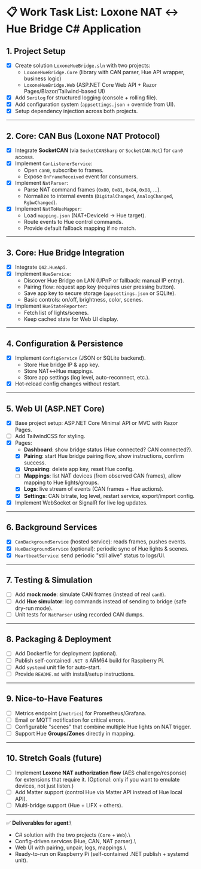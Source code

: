 # 📋 Work Task List: Loxone NAT ↔ Hue Bridge C# Application

## 1. Project Setup

-   [x] Create solution `LoxoneHueBridge.sln` with two projects:
    -   `LoxoneHueBridge.Core` (library with CAN parser, Hue API
        wrapper, business logic)
    -   `LoxoneHueBridge.Web` (ASP.NET Core Web API + Razor
        Pages/Blazor/Tailwind-based UI)
-   [x] Add `Serilog` for structured logging (console + rolling file).
-   [x] Add configuration system (`appsettings.json` + override from
    UI).
-   [x] Setup dependency injection across both projects.

------------------------------------------------------------------------

## 2. Core: CAN Bus (Loxone NAT Protocol)

-   [x] Integrate **SocketCAN** (via `SocketCANSharp` or
    `SocketCAN.Net`) for `can0` access.
-   [x] Implement `CanListenerService`:
    -   Open `can0`, subscribe to frames.
    -   Expose `OnFrameReceived` event for consumers.
-   [x] Implement `NatParser`:
    -   Parse NAT command frames (`0x80`, `0x81`, `0x84`, `0x88`, ...).
    -   Normalize to internal events (`DigitalChanged`, `AnalogChanged`,
        `RgbwChanged`).
-   [x] Implement `NatToHueMapper`:
    -   Load `mapping.json` (NAT+DeviceId → Hue target).
    -   Route events to Hue control commands.
    -   Provide default fallback mapping if no match.

------------------------------------------------------------------------

## 3. Core: Hue Bridge Integration

-   [x] Integrate `Q42.HueApi`.
-   [x] Implement `HueService`:
    -   Discover Hue Bridge on LAN (UPnP or fallback: manual IP entry).
    -   Pairing flow: request app key (requires user pressing button).
    -   Save app key to secure storage (`appsettings.json` or SQLite).
    -   Basic controls: on/off, brightness, color, scenes.
-   [x] Implement `HueStateReporter`:
    -   Fetch list of lights/scenes.
    -   Keep cached state for Web UI display.

------------------------------------------------------------------------

## 4. Configuration & Persistence

-   [x] Implement `ConfigService` (JSON or SQLite backend).
    -   Store Hue bridge IP & app key.
    -   Store NAT↔Hue mappings.
    -   Store app settings (log level, auto-reconnect, etc.).
-   [x] Hot-reload config changes without restart.

------------------------------------------------------------------------

## 5. Web UI (ASP.NET Core)

-   [x] Base project setup: ASP.NET Core Minimal API or MVC with Razor
    Pages.
-   [ ] Add TailwindCSS for styling.
-   [x] Pages:
    -   **Dashboard**: show bridge status (Hue connected? CAN
        connected?).
    -   [x] **Pairing**: start Hue bridge pairing flow, show instructions,
        confirm success.
    -   [x] **Unpairing**: delete app key, reset Hue config.
    -   [ ] **Mappings**: list NAT devices (from observed CAN frames), allow
        mapping to Hue lights/groups.
    -   [x] **Logs**: live stream of events (CAN frames + Hue actions).
    -   [x] **Settings**: CAN bitrate, log level, restart service,
        export/import config.
-   [x] Implement WebSocket or SignalR for live log updates.

------------------------------------------------------------------------

## 6. Background Services

-   [x] `CanBackgroundService` (hosted service): reads frames, pushes
    events.
-   [x] `HueBackgroundService` (optional): periodic sync of Hue lights &
    scenes.
-   [x] `HeartbeatService`: send periodic "still alive" status to
    logs/UI.

------------------------------------------------------------------------

## 7. Testing & Simulation

-   [ ] Add **mock mode**: simulate CAN frames (instead of real `can0`).
-   [ ] Add **Hue simulator**: log commands instead of sending to bridge
    (safe dry-run mode).
-   [ ] Unit tests for `NatParser` using recorded CAN dumps.

------------------------------------------------------------------------

## 8. Packaging & Deployment

-   [ ] Add Dockerfile for deployment (optional).
-   [ ] Publish self-contained `.NET 8` ARM64 build for Raspberry Pi.
-   [ ] Add `systemd` unit file for auto-start.
-   [ ] Provide `README.md` with install/setup instructions.

------------------------------------------------------------------------

## 9. Nice-to-Have Features

-   [ ] Metrics endpoint (`/metrics`) for Prometheus/Grafana.
-   [ ] Email or MQTT notification for critical errors.
-   [ ] Configurable "scenes" that combine multiple Hue lights on NAT
    trigger.
-   [ ] Support Hue **Groups/Zones** directly in mapping.

------------------------------------------------------------------------

## 10. Stretch Goals (future)

-   [ ] Implement **Loxone NAT authorization flow** (AES
    challenge/response) for extensions that require it. (Optional: only
    if you want to emulate devices, not just listen.)
-   [ ] Add Matter support (control Hue via Matter API instead of Hue
    local API).
-   [ ] Multi-bridge support (Hue + LIFX + others).

------------------------------------------------------------------------

✅ **Deliverables for agent**:\
- C# solution with the two projects (`Core` + `Web`).\
- Config-driven services (Hue, CAN, NAT parser).\
- Web UI with pairing, unpair, logs, mappings.\
- Ready-to-run on Raspberry Pi (self-contained .NET publish + systemd
unit).
